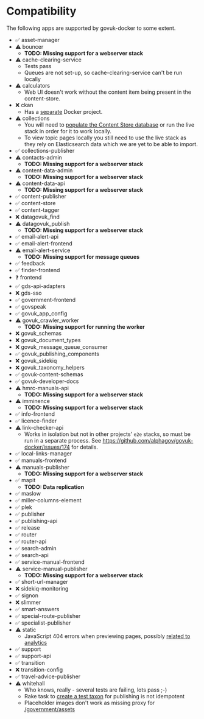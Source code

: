 # Compatibility

The following apps are supported by govuk-docker to some extent.

   - ✅ asset-manager
   - ⚠ bouncer
      * **TODO: Missing support for a webserver stack**
   - ⚠ cache-clearing-service
      * Tests pass
      * Queues are not set-up, so cache-clearing-service can't be run locally
   - ⚠ calculators
      * Web UI doesn't work without the content item being present in the content-store.
   - ❌ ckan
      * Has a [separate](https://github.com/alphagov/docker-ckan) Docker project.
   - ⚠  collections
      * You will need to [populate the Content Store database](#mongodb) or run the live stack in order for it to work locally.
      * To view topic pages locally you still need to use the live stack as they rely on Elasticsearch data which we are yet to be able to import.
   - ✅ collections-publisher
   - ⚠ contacts-admin
      * **TODO: Missing support for a webserver stack**
   - ⚠ content-data-admin
      * **TODO: Missing support for a webserver stack**
   - ⚠ content-data-api
      * **TODO: Missing support for a webserver stack**
   - ✅ content-publisher
   - ✅ content-store
   - ✅ content-tagger
   - ❌ datagovuk_find
   - ⚠ datagovuk_publish
      * **TODO: Missing support for a webserver stack**
   - ✅ email-alert-api
   - ✅ email-alert-frontend
   - ⚠ email-alert-service
      * **TODO: Missing support for message queues**
   - ✅ feedback
   - ✅ finder-frontend
   - ❓ frontend
   - ✅ gds-api-adapters
   - ❌ gds-sso
   - ✅ government-frontend
   - ✅ govspeak
   - ✅ govuk_app_config
   - ⚠ govuk_crawler_worker
      * **TODO: Missing support for running the worker**
   - ❌ govuk_schemas
   - ❌ govuk_document_types
   - ❌ govuk_message_queue_consumer
   - ✅ govuk_publishing_components
   - ❌ govuk_sidekiq
   - ❌ govuk_taxonomy_helpers
   - ✅ govuk-content-schemas
   - ✅ govuk-developer-docs
   - ⚠ hmrc-manuals-api
      * **TODO: Missing support for a webserver stack**
   - ⚠ imminence
      * **TODO: Missing support for a webserver stack**
   - ✅ info-frontend
   - ✅ licence-finder
   - ⚠ link-checker-api
      * Works in isolation but not in other projects' `e2e` stacks, so must be run in a separate process.
        See https://github.com/alphagov/govuk-docker/issues/174 for details.
   - ✅ local-links-manager
   - ✅ manuals-frontend
   - ⚠ manuals-publisher
      * **TODO: Missing support for a webserver stack**
   - ✅ mapit
      * **TODO: Data replication**
   - ✅ maslow
   - ✅ miller-columns-element
   - ✅ plek
   - ✅ publisher
   - ✅ publishing-api
   - ✅ release
   - ✅ router
   - ✅ router-api
   - ✅ search-admin
   - ✅ search-api
   - ✅ service-manual-frontend
   - ⚠ service-manual-publisher
      * **TODO: Missing support for a webserver stack**
   - ✅ short-url-manager
   - ❌ sidekiq-monitoring
   - ✅ signon
   - ❌ slimmer
   - ✅ smart-answers
   - ✅ special-route-publisher
   - ✅ specialist-publisher
   - ⚠ static
      * JavaScript 404 errors when previewing pages, possibly [related to analytics](https://github.com/alphagov/static/blob/master/app/assets/javascripts/analytics/init.js.erb#L28)
   - ✅ support
   - ✅ support-api
   - ✅ transition
   - ❌ transition-config
   - ✅ travel-advice-publisher
   - ⚠ whitehall
      * Who knows, really - several tests are failing, lots pass ;-)
      * Rake task to [create a test taxon](https://github.com/alphagov/whitehall/blob/master/lib/tasks/taxonomy.rake#L11) for publishing is not idempotent
      * Placeholder images don't work as missing proxy for [/government/assets](https://github.com/alphagov/whitehall/blob/master/app/presenters/publishing_api/news_article_presenter.rb#L133)
